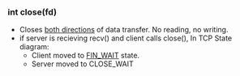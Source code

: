 ### int close(fd)
- Closes [both directions](/Networking/OSI-Layers/Layer-4/Protocols/TCP/State_Transition_Diagram/Tear_Down_Process) of data transfer. No reading, no writing.
- if server is recieving recv() and client calls close(), In TCP State diagram:
  - Client moved to [FIN_WAIT](/Networking/OSI-Layers/Layer-4/Protocols/TCP/State_Transition_Diagram) state.
  - Server moved to CLOSE_WAIT

